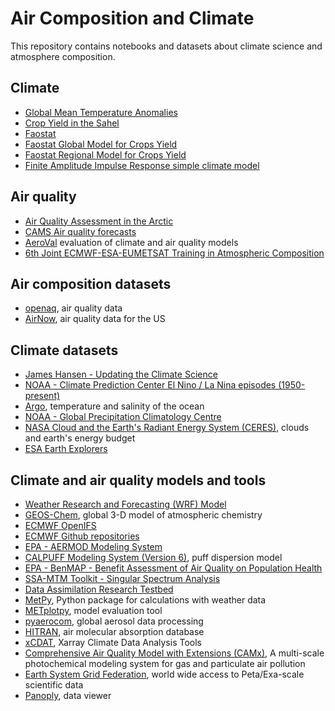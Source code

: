 Air Composition and Climate
===========================
This repository contains notebooks and datasets about climate science and atmosphere composition.

## Climate
* [Global Mean Temperature Anomalies](globaltemp/global_temperature_anomaly.ipynb)
* [Crop Yield in the Sahel](iia/fao/crop_production.ipynb)
* [Faostat](iia/fao/faostat.ipynb)
* [Faostat Global Model for Crops Yield](iia/fao/faostat_global_model.ipynb)
* [Faostat Regional Model for Crops Yield](iia/fao/faostat_world_regions.ipynb)  
* [Finite Amplitude Impulse Response simple climate model](https://docs.fairmodel.net/en/latest/#)  

## Air quality
* [Air Quality Assessment in the Arctic](iia/arctic/air_quality_arctic.ipynb)
* [CAMS Air quality forecasts](iia/arctic/cams_pm10_monitoring.ipynb)  
* [AeroVal](https://aeroval.met.no/) evaluation of climate and air quality models
* [6th Joint ECMWF-ESA-EUMETSAT Training in Atmospheric Composition](https://github.com/ecmwf-training/2024-cams-act6-training)

## Air composition datasets
* [openaq](https://openaq.org/), air quality data
* [AirNow](https://www.airnow.gov/), air quality data for the US   

## Climate datasets
* [James Hansen - Updating the Climate Science](https://www.columbia.edu/~jeh1/Data/)
* [NOAA - Climate Prediction Center El Nino / La Nina episodes (1950-present)](https://origin.cpc.ncep.noaa.gov/products/analysis_monitoring/ensostuff/ONI_v5.php)  
* [Argo](https://argo.ucsd.edu/), temperature and salinity of the ocean  
* [NOAA - Global Precipitation Climatology Centre](https://psl.noaa.gov/data/gridded/data.gpcc.html)
* [NASA Cloud and the Earth's Radiant Energy System (CERES)](https://ceres.larc.nasa.gov/), clouds and earth's energy budget
* [ESA Earth Explorers](https://www.esa.int/Applications/Observing_the_Earth/FutureEO/Earth_Explorers_ESA_s_pioneering_science_missions_for_Earth)

## Climate and air quality models and tools
* [Weather Research and Forecasting (WRF) Model](https://www.mmm.ucar.edu/models/wrf)  
* [GEOS-Chem](https://geoschem.github.io/), global 3-D model of atmospheric chemistry  
* [ECMWF OpenIFS](https://confluence.ecmwf.int/display/OIFS)  
* [ECMWF Github repositories](https://github.com/ecmwf)  
* [EPA - AERMOD Modeling System](https://www.epa.gov/scram/air-quality-dispersion-modeling-preferred-and-recommended-models)  
* [CALPUFF Modeling System (Version 6)](https://calpuff.org/), puff dispersion model
* [EPA - BenMAP - Benefit Assessment of Air Quality on Population Health](https://www.epa.gov/benmap)   
* [SSA-MTM Toolkit - Singular Spectrum Analysis](https://dept.atmos.ucla.edu/tcd/ssa-mtm-toolkit)  
* [Data Assimilation Research Testbed](https://dart.ucar.edu/)  
* [MetPy](https://unidata.github.io/MetPy/latest/index.html), Python package for calculations with weather data  
* [METplotpy](https://metplotpy.readthedocs.io/en/latest/index.html), model evaluation tool
* [pyaerocom](https://pyaerocom.readthedocs.io/en/latest/index.html#), global aerosol data processing  
* [HITRAN](https://hitran.org/), air molecular absorption database  
* [xCDAT](https://xcdat.readthedocs.io/en/latest/index.html), Xarray Climate Data Analysis Tools  
* [Comprehensive Air Quality Model with Extensions (CAMx)](https://www.camx.com/), A multi-scale photochemical modeling system for gas and particulate air pollution  
* [Earth System Grid Federation](https://esgf.github.io/index.html), world wide access to Peta/Exa-scale scientific data  
* [Panoply](https://www.giss.nasa.gov/tools/panoply/download/), data viewer
